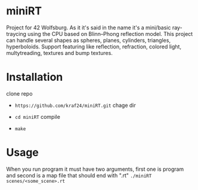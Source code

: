 # miniRT

Project for 42 Wolfsburg. As it it's said in the name it's a mini/basic ray-traycing using the CPU based on Blinn–Phong reflection model.
This project can handle several shapes as spheres, planes, cylinders, triangles, hyperboloids.
Support featuring like reflection, refraction, colored light, multytreading, textures and bump textures.

# Installation
   clone repo
   
 + `https://github.com/kraf24/miniRT.git`
   chage dir
   
 + `cd miniRT`
   compile
   
 + `make`

# Usage
  When you run program it must have two arguments, first one is program and second is a map file that should end with ".rt"
  `./miniRT scenes/<some_scene>.rt`
